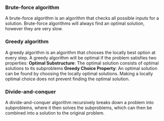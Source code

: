 ### Brute-force algorithm
A brute-force algorithm is an algorithm that checks all possible inputs for a solution. Brute-force algorithms will always find an optimal solution, however they are very slow.

### Greedy algorithm
A greedy algorithm is an algorithm that chooses the locally best option at every step. A greedy algorithm will be optimal if the problem satisfies two properties:
	**Optimal Substructure**: The optimal solution consists of optimal solutions to its subproblems
	**Greedy Choice Property**: An optimal solution can be found by choosing the locally optimal solutions. Making a locally optimal choice does not prevent finding the optimal solution.

### Divide-and-conquer
A divide-and-conquer algorithm recursively breaks down a problem into subproblems, where it then solves the subproblems, which can then be combined into a solution to the original problem.